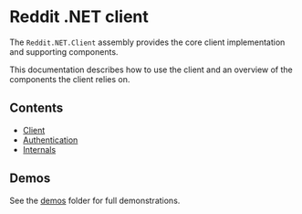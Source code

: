# Reddit .NET client

The `Reddit.NET.Client` assembly provides the core client implementation and supporting components.

This documentation describes how to use the client and an overview of the components the client relies on.

## Contents

- [Client](./client.md)
- [Authentication](./authentication.md)
- [Internals](./internals.md)

## Demos

See the [demos](../demos/) folder for full demonstrations.